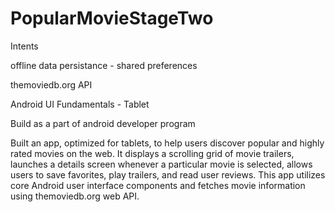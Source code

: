 # PopularMovieStageTwo

Intents

offline data persistance - shared preferences

themoviedb.org API

Android UI Fundamentals - Tablet

Build as a part of android developer program

Built an app, optimized for tablets, to help users discover popular and highly rated movies on the web. It displays a scrolling grid of movie trailers, launches a details screen whenever a particular movie is selected, allows users to save favorites, play trailers, and read user reviews. This app utilizes core Android user interface components and fetches movie information using themoviedb.org web API.
